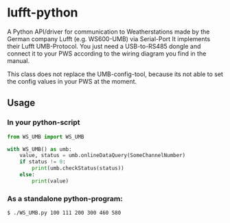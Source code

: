 # lufft-python
A Python API/driver for communication to Weatherstations made by the German company Lufft (e.g. WS600-UMB) via Serial-Port
It implements their Lufft UMB-Protocol. You just need a USB-to-RS485 dongle and connect it to your PWS according to the wiring diagram you find in the manual.

This class does not replace the UMB-config-tool, because its not able to set the config values in your PWS at the moment.

## Usage

### In your python-script

```python
from WS_UMB import WS_UMB

with WS_UMB() as umb:
    value, status = umb.onlineDataQuery(SomeChannelNumber)
    if status != 0:
        print(umb.checkStatus(status))
    else:
        print(value)
```
### As a standalone python-program:

```shell
$ ./WS_UMB.py 100 111 200 300 460 580
```

